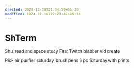 ```yaml
---
created: 2024-11-30T21:04:59+05:30
modified: 2024-12-16T22:23:47+05:30
---
```


# ShTerm

Shui read and space study
First Twitch blabber vid create

Pick air purifier saturday, brush pens 6 pc Saturday  with prints
